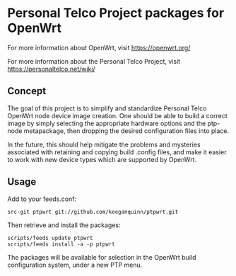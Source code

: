 Personal Telco Project packages for OpenWrt
===========================================

For more information about OpenWrt, visit https://openwrt.org/

For more information about the Personal Telco Project, visit https://personaltelco.net/wiki/

Concept
-------

The goal of this project is to simplify and standardize Personal Telco OpenWrt
node device image creation. One should be able to build a correct image by
simply selecting the appropriate hardware options and the ptp-node
metapackage, then dropping the desired configuration files into place.

In the future, this should help mitigate the problems and mysteries associated
with retaining and copying build .config files, and make it easier to work
with new device types which are supported by OpenWrt.

Usage
-----

Add to your feeds.conf:

    src-git ptpwrt git://github.com/keeganquinn/ptpwrt.git

Then retrieve and install the packages:

    scripts/feeds update ptpwrt
    scripts/feeds install -a -p ptpwrt

The packages will be available for selection in the OpenWrt build
configuration system, under a new PTP menu.


